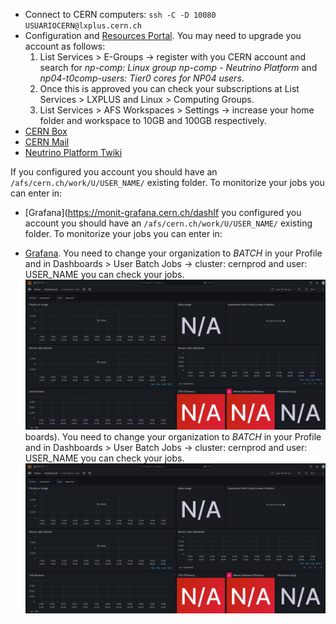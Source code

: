 * Connect to CERN computers: `ssh -C -D 10080 USUARIOCERN@lxplus.cern.ch`
* Configuration and [Resources Portal](https://resources.web.cern.ch/resources/). You may need to upgrade you account as follows:
    1. List Services > E-Groups -> register with you CERN account and search for _np-comp: Linux group np-comp - Neutrino Platform_ and _np04-t0comp-users: Tier0 cores for NP04 users_.
    2. Once this is approved you can check your subscriptions at List Services > LXPLUS and Linux > Computing Groups.
    3. List Services > AFS Workspaces > Settings -> increase your home folder and workspace to 10GB and 100GB respectively.
* [CERN Box](https://auth.cern.ch/auth/realms/cern/protocol/openid-connect/auth?client_id=cernbox-service&redirect_uri=https%3A%2F%2Fcernbox.cern.ch%2Foidc-callback.html&response_type=code&scope=openid+profile+email&state=4ad736181b2e46d0ad608b9a36a73f63&code_challenge=paEeVlNmOzgajMrzI_11RL8JSDEgzMEYGQCddJrkIBk&code_challenge_method=S256&response_mode=query)
* [CERN Mail](https://auth.cern.ch/auth/realms/cern/protocol/openid-connect/auth?response_type=code&scope=openid%20email&client_id=webframeworks-webeos-mailservices-docs&state=6WbPMjWuR60rE3OXc_dDVlFQFKU&redirect_uri=https%3A%2F%2Fmailservices.docs.cern.ch%2Foidc%2Fcallback&nonce=pYiBM92zHoLiAAce3CX4vhPCJmvwMjFo5-5Ov0-NJm8)
* [Neutrino Platform Twiki](https://twiki.cern.ch/twiki/bin/view/CENF/CENFStorageAtCERN#How_to_access_Neutrino_Platform)

If you configured you account you should have an `/afs/cern.ch/work/U/USER_NAME/` existing folder. To monitorize your jobs you can enter in:

* [Grafana](https://monit-grafana.cern.ch/dashIf you configured you account you should have an `/afs/cern.ch/work/U/USER_NAME/` existing folder. To monitorize your jobs you can enter in:
    
    
* [Grafana](https://monit-grafana.cern.ch/dashboards). You need to change  your organization to *BATCH* in your Profile and in Dashboards > User Batch Jobs -> cluster: cernprod and user: USER_NAME you can check your jobs.
![Alt text](grafana.png)boards). You need to change  your organization to *BATCH* in your Profile and in Dashboards > User Batch Jobs -> cluster: cernprod and user: USER_NAME you can check your jobs.
![Alt text](grafana.png)